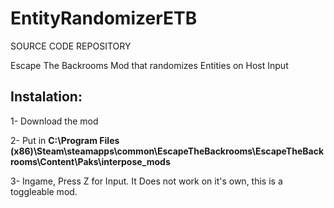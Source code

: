# EntityRandomizerETB
SOURCE CODE REPOSITORY

Escape The Backrooms Mod that randomizes Entities on Host Input



## Instalation:

1- Download the mod

2- Put in **C:\Program Files (x86)\Steam\steamapps\common\EscapeTheBackrooms\EscapeTheBackrooms\Content\Paks\interpose_mods**

3- Ingame, Press Z for Input. It Does not work on it's own, this is a toggleable mod.
